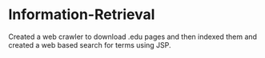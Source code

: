 Information-Retrieval
=====================

Created a web crawler to download .edu pages and then indexed them and created a web based search for terms using JSP.
